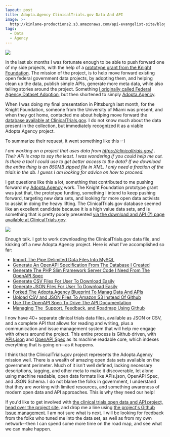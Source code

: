 ```yaml
---
layout: post
title: Adopta.Agency ClinicalTrials.gov Data And API
image: >-
  http://kinlane-productions2.s3.amazonaws.com/api-evangelist-site/blog/clinical-trials-adopta-agency.png
tags:
  - Data
  - Agency
---
```

[![](http://kinlane-productions2.s3.amazonaws.com/api-evangelist-site/blog/clinical-trials-gov.png)](https://clinicaltrials.gov)

In the last six months I was fortunate enough to be able to push forward one of my side projects, with the help of a [prototype grant from the Knight Foundation](http://knightfoundation.org/grants/201551217/). The mission of the project, is to help move forward existing open federal government data projects, by adopting them, and helping clean up the data, publish simple APIs, generate more meta data, while also telling stories around the project. Something [I originally called Federal Agency Dataset Adoption](http://kinlane.com/2014/01/18/adopt-a-federal-government-dataset/), but then shortened to simply [Adopta.Agency](http://adopta.agency).

When I was doing my final presentation in Pittsburgh last month, for the Knight Foundation, someone from the University of Miami was present, and when they got home, contacted me about helping move forward the [database available at ClinicalTrials.gov](https://clinicaltrials.gov/). I do not know much about the data present in the collection, but immediately recognized it as a viable Adopta.Agency project.

To summarize their request, it went something like this :-)

_I am working on a project that uses data from https://clinicaltrials.gov/ . Their API is crap to say the least. I was wondering if you could help me out. Is there a tool I could use to get better access to the data? If we download the entire thing is an 850MB zipped file in XML. I only need a fraction of the trials in the db. I guess I am looking for advice on how to proceed._ 

I get questions like this a lot, something that contributed to me pushing forward my [Adopta.Agency](http://adopta.agency) work. The Knight Foundation prototype grant was just that, the prototype funding, something I intend to keep pushing forward, targeting new data sets, and looking for more open data activists to assist in doing the heavy lifting. The ClinicalTrials.gov database seemed like an excellent candidate because it is a high value data sets, and is something that is pretty poorly presented [via the download and API (?) page available at ClinicalTrials.gov](https://clinicaltrials.gov/ct2/resources/download).

[![](http://kinlane-productions2.s3.amazonaws.com/api-evangelist-site/blog/clinical-trials-adopta-agency.png)](http://adopta-agency.github.io/clinical-trials/)

Enough talk. I got to work downloading the ClinicalTrials.gov data file, and kicking off a new Adopta.Agency project. Here is what I've accomplished so far:

*   [Import The Pipe Delimited Data Files Into MySQL](http://adopta-agency.github.io/clinical-trials//2016/02/06/create-a-php-script-to-import-the-delimited-clinicaltrialsgov-data-files-into-mysql/ "Create a PHP Script To Import The Delimited ClinicalTrials.Gov Data Files Into MySQL")
*   [](http://adopta-agency.github.io/clinical-trials//2016/02/06/create-a-php-script-to-import-the-delimited-clinicaltrialsgov-data-files-into-mysql/ "Create a PHP Script To Import The Delimited ClinicalTrials.Gov Data Files Into MySQL")[Generate An OpenAPI Specification From The Database I Created](http://adopta-agency.github.io/clinical-trials//2016/02/07/create-a-php-script-to-generate-an-openapi-specification-from-the-clinicaltrialsgov-database-i-created/ "Create a PHP Script To Generate An OpenAPI Specification From The ClinicalTrials.Gov Database I Created")
*   [Generate The PHP Slim Framework Server Code I Need From The OpenAPI Spec](http://adopta-agency.github.io/clinical-trials//2016/02/08/script-to-generate-the-php-slim-framework-server-code-for-clinicaltrialsgov-data-from-openapi-spec/ "Script To Generate The PHP Slim Framework Server Code For ClinicalTrials.gov Data From OpenAPI Spec") 
*   [Generate CSV Files For User To Download Easily](http://adopta-agency.github.io/clinical-trials//2016/02/09/script-to-generate-csv-files-for-clinicaltrialsgov-data/ "Script To Generate CSV Files For ClinicalTrials.gov Data")
*   [Generate JSON Files For User To Download Easily](http://adopta-agency.github.io/clinical-trials//2016/02/10/script-to-generate-json-files-for-clinicaltrialsgov-data/ "Script To Generate JSON Files For ClinicalTrials.gov Data")
*   [Forked The Adopta.Agency Blueprint To Manag Data And APIs](http://adopta-agency.github.io/clinical-trials//2016/02/11/forked-the-adoptaagency-blueprint-to-manag-data-and-apis/ "Forked The Adopta.Agency Blueprint To Manag Data And APIs") 
*   [Upload CSV and JSON Files To Amazon S3 Instead Of Github](http://adopta-agency.github.io/clinical-trials//2016/02/12/upload-clinical-trials-csv-and-json-files-to-amazon-s3-instead-of-using-github/ "Upload Clinical Trials CSV and JSON Files To Amazon S3 Instead Of Using Github")
*   [Use The OpenAPI Spec To Drive The API Documentation](http://adopta-agency.github.io/clinical-trials//2016/02/13/use-the-clinicaltrialsgov-openapi-spec-to-drive-the-interactive-api-documentation/ "Use The ClinicalTrials.gov OpenAPI Spec To Drive The Interactive API Documentation")
*   [Managing The  Support, Feedback, and Roadmap Using Github](http://adopta-agency.github.io/clinical-trials//2016/02/14/managing-the-clinicaltrialsgov-support-feedback-and-roadmap-using-github/ "Managing The ClinicalTrials.gov Support, Feedback, And Roadmap Using Github")

I now have 40+ separate clinical trials data files, available as JSON or CSV, and a complete API that allows for reading and writing, plus a communication and issue management system that will help me engage with others around the project. This entire process is Github driven, with [APIs.json](http://apisjson.org) and [OpenAPI Spec](https://github.com/OAI/OpenAPI-Specification) as its machine readable core, which indexes everything that is going on--as it happens.

I think that the ClinicalTrials.gov project represents the Adopta.Agency mission well. There is a wealth of amazing open data sets available on the government perimeter. Much of it isn't well defined, lacking necessary descriptions, tagging, and other meta to make it discoverable, let alone using machine readable, open data formats like APIs.json, OpenAPI Spec, and JSON Schema. I do not blame the folks in government, I understand that they are working with limited resources, and something awareness of modern open data and API approaches. This is why they need our help!

If you'd like to get involved with [the clinical trials open data and API project, head over the project site](https://github.com/adopta-agency/clinical-trials), and drop me a line using [the project's Github Issue management](https://github.com/adopta-agency/clinical-trials/issues). I am not sure what is next. I will be looking for feedback from the folks who tuned me into the data set, as well as from my own network--then I can spend some more time on the road map, and see what we can make happen.